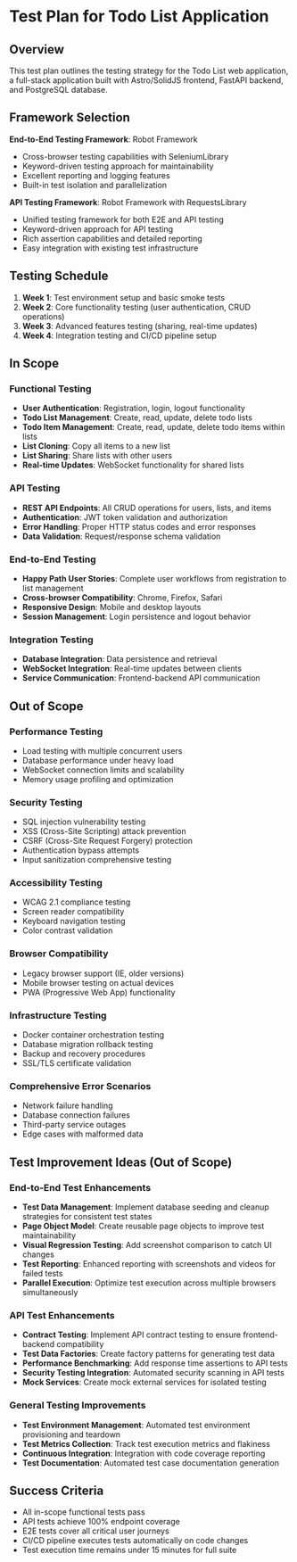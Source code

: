 # Test Plan for Todo List Application

## Overview
This test plan outlines the testing strategy for the Todo List web application, a full-stack application built with Astro/SolidJS frontend, FastAPI backend, and PostgreSQL database.

## Framework Selection
**End-to-End Testing Framework**: Robot Framework
- Cross-browser testing capabilities with SeleniumLibrary
- Keyword-driven testing approach for maintainability
- Excellent reporting and logging features
- Built-in test isolation and parallelization

**API Testing Framework**: Robot Framework with RequestsLibrary
- Unified testing framework for both E2E and API testing
- Keyword-driven approach for API testing
- Rich assertion capabilities and detailed reporting
- Easy integration with existing test infrastructure

## Testing Schedule
1. **Week 1**: Test environment setup and basic smoke tests
2. **Week 2**: Core functionality testing (user authentication, CRUD operations)
3. **Week 3**: Advanced features testing (sharing, real-time updates)
4. **Week 4**: Integration testing and CI/CD pipeline setup

## In Scope

### Functional Testing
- **User Authentication**: Registration, login, logout functionality
- **Todo List Management**: Create, read, update, delete todo lists
- **Todo Item Management**: Create, read, update, delete todo items within lists
- **List Cloning**: Copy all items to a new list
- **List Sharing**: Share lists with other users
- **Real-time Updates**: WebSocket functionality for shared lists

### API Testing
- **REST API Endpoints**: All CRUD operations for users, lists, and items
- **Authentication**: JWT token validation and authorization
- **Error Handling**: Proper HTTP status codes and error responses
- **Data Validation**: Request/response schema validation

### End-to-End Testing
- **Happy Path User Stories**: Complete user workflows from registration to list management
- **Cross-browser Compatibility**: Chrome, Firefox, Safari
- **Responsive Design**: Mobile and desktop layouts
- **Session Management**: Login persistence and logout behavior

### Integration Testing
- **Database Integration**: Data persistence and retrieval
- **WebSocket Integration**: Real-time updates between clients
- **Service Communication**: Frontend-backend API communication

## Out of Scope

### Performance Testing
- Load testing with multiple concurrent users
- Database performance under heavy load
- WebSocket connection limits and scalability
- Memory usage profiling and optimization

### Security Testing
- SQL injection vulnerability testing
- XSS (Cross-Site Scripting) attack prevention
- CSRF (Cross-Site Request Forgery) protection
- Authentication bypass attempts
- Input sanitization comprehensive testing

### Accessibility Testing
- WCAG 2.1 compliance testing
- Screen reader compatibility
- Keyboard navigation testing
- Color contrast validation

### Browser Compatibility
- Legacy browser support (IE, older versions)
- Mobile browser testing on actual devices
- PWA (Progressive Web App) functionality

### Infrastructure Testing
- Docker container orchestration testing
- Database migration rollback testing
- Backup and recovery procedures
- SSL/TLS certificate validation

### Comprehensive Error Scenarios
- Network failure handling
- Database connection failures
- Third-party service outages
- Edge cases with malformed data

## Test Improvement Ideas (Out of Scope)

### End-to-End Test Enhancements
- **Test Data Management**: Implement database seeding and cleanup strategies for consistent test states
- **Page Object Model**: Create reusable page objects to improve test maintainability
- **Visual Regression Testing**: Add screenshot comparison to catch UI changes
- **Test Reporting**: Enhanced reporting with screenshots and videos for failed tests
- **Parallel Execution**: Optimize test execution across multiple browsers simultaneously

### API Test Enhancements
- **Contract Testing**: Implement API contract testing to ensure frontend-backend compatibility
- **Test Data Factories**: Create factory patterns for generating test data
- **Performance Benchmarking**: Add response time assertions to API tests
- **Security Testing Integration**: Automated security scanning in API tests
- **Mock Services**: Create mock external services for isolated testing

### General Testing Improvements
- **Test Environment Management**: Automated test environment provisioning and teardown
- **Test Metrics Collection**: Track test execution metrics and flakiness
- **Continuous Integration**: Integration with code coverage reporting
- **Test Documentation**: Automated test case documentation generation

## Success Criteria
- All in-scope functional tests pass
- API tests achieve 100% endpoint coverage
- E2E tests cover all critical user journeys
- CI/CD pipeline executes tests automatically on code changes
- Test execution time remains under 15 minutes for full suite